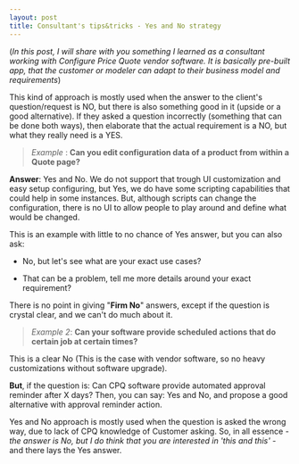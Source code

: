 ```yaml
---
layout: post
title: Consultant's tips&tricks - Yes and No strategy
---
```


(*In this post, I will share with you something I learned as a consultant working with Configure Price Quote vendor software. It is basically pre-built app, that the customer or  modeler can adapt to their business model and requirements*) 

<!--more-->

This kind of approach is mostly used when the answer to the client's question/request is NO, but there is also something good in it (upside or a good alternative). If they asked a question incorrectly (something that can be done both ways), then elaborate that the actual requirement is a NO, but what they really need is a YES.

> *Example* :
 **Can you edit configuration data of a product from within a Quote page?**

**Answer**: Yes and No. We do not support that trough UI customization and easy setup configuring, but Yes, we do have some scripting capabilities that could help in some instances. But, although scripts can change the configuration, there is no UI to allow people to play around and define what would be changed.

This is an example with little to no chance of Yes answer, but you can also ask:

- No, but let's see what are your exact use cases?

- That can be a problem, tell me more details around your exact requirement?


There is no point in giving "**Firm No**" answers, except if the question is crystal clear, and we can't do much about it. 

> *Example 2*: 
**Can your software provide scheduled actions that do certain job at certain times?**

This is a clear No (This is the case with vendor software, so no heavy customizations without software upgrade).

**But**, if the question is: Can CPQ software provide automated approval reminder after X days? Then, you can say: Yes and No, and propose a good alternative with approval reminder action.

Yes and No approach is mostly used when the question is asked the wrong way, due to lack of CPQ knowledge of Customer asking. So, in all essence - *the answer is No, but I do think that you are interested in 'this and this'* - and there lays the Yes answer.
